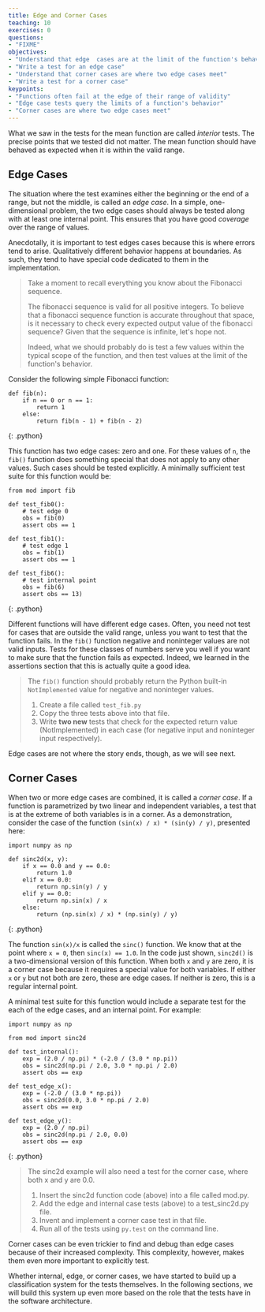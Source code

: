 ```yaml
---
title: Edge and Corner Cases
teaching: 10
exercises: 0
questions:
- "FIXME"
objectives:
- "Understand that edge  cases are at the limit of the function's behavior"
- "Write a test for an edge case"
- "Understand that corner cases are where two edge cases meet"
- "Write a test for a corner case"
keypoints:
- "Functions often fail at the edge of their range of validity"
- "Edge case tests query the limits of a function's behavior"
- "Corner cases are where two edge cases meet"
---
```


What we saw in the tests for the mean function are called  _interior_ tests.
The precise points that we tested did not matter. The mean function should have
behaved as expected when it is within the valid range.

## Edge Cases

The situation where the test examines either the beginning or the end of a range, but
not the middle, is called an _edge case_. In a simple, one-dimensional
problem, the two edge cases should always be tested along with at least
one internal point. This ensures that you have good _coverage_ over the
range of values.

Anecdotally, it is important to test edges cases because this is where errors tend to
arise. Qualitatively different behavior happens at boundaries. As such,
they tend to have special code dedicated to them in the implementation.

> Take a moment to recall everything you know about the Fibonacci sequence.
>
> The fibonacci sequence is valid for all positive integers. To believe that a
> fibonacci sequence function is accurate throughout that space, is it necessary
> to check every expected output value of the fibonacci sequence? Given that the
> sequence is infinite, let's hope not.
>
> Indeed, what we should probably do is test a few values within the typical
> scope of the function, and then test values at the limit of the function's
> behavior.

Consider the following simple Fibonacci function:

~~~
def fib(n):
    if n == 0 or n == 1:
        return 1
    else:
        return fib(n - 1) + fib(n - 2)
~~~
{: .python}

This function has two edge cases: zero and one. For these values of `n`, the
`fib()` function does something special that does not apply to any other values.
Such cases should be tested explicitly. A minimally sufficient test suite
for this function would be:

~~~
from mod import fib

def test_fib0():
    # test edge 0
    obs = fib(0)
    assert obs == 1

def test_fib1():
    # test edge 1
    obs = fib(1)
    assert obs == 1

def test_fib6():
    # test internal point
    obs = fib(6)
    assert obs == 13)
~~~
{: .python}

Different functions will have different edge cases.
Often, you need not test for cases that are outside the valid range, unless you
want to test that the function fails.  In the `fib()` function negative and
noninteger values are not valid inputs. Tests for these classes of numbers serve you well if you want to make sure that the function fails as
expected. Indeed, we learned in the assertions section that this is actually quite a good idea.

> The `fib()` function should probably return the Python built-in
> `NotImplemented` value for negative and noninteger values.
>
> 1. Create a file called `test_fib.py`
> 2. Copy the three tests above into that file.
> 3. Write **two new** tests that check for the expected return value
> (NotImplemented) in each case (for negative input and noninteger input
> respectively).

Edge cases are not where the story ends, though, as we will see next.

## Corner Cases

When two or more edge cases are combined, it is called a _corner case_.
If a function is parametrized by two linear and independent variables, a test
that is at the extreme of both variables is in a corner. As a demonstration,
consider the case of the function `(sin(x) / x) * (sin(y) / y)`, presented here:

~~~
import numpy as np

def sinc2d(x, y):
    if x == 0.0 and y == 0.0:
        return 1.0
    elif x == 0.0:
        return np.sin(y) / y
    elif y == 0.0:
        return np.sin(x) / x
    else:
        return (np.sin(x) / x) * (np.sin(y) / y)
~~~
{: .python}

The function `sin(x)/x` is called the `sinc()` function.  We know that at
the point where `x = 0`, then
`sinc(x) == 1.0`.  In the code just shown, `sinc2d()` is a two-dimensional version
of this function. When both `x` and `y`
are zero, it is a corner case because it requires a special value for both
variables. If either `x` or `y` but not both are zero, these are edge
cases. If neither is zero, this is a regular internal point.

A minimal test suite for this function would include a separate test for the
each of the edge cases, and an internal point. For example:

~~~
import numpy as np

from mod import sinc2d

def test_internal():
    exp = (2.0 / np.pi) * (-2.0 / (3.0 * np.pi))
    obs = sinc2d(np.pi / 2.0, 3.0 * np.pi / 2.0)
    assert obs == exp

def test_edge_x():
    exp = (-2.0 / (3.0 * np.pi))
    obs = sinc2d(0.0, 3.0 * np.pi / 2.0)
    assert obs == exp

def test_edge_y():
    exp = (2.0 / np.pi)
    obs = sinc2d(np.pi / 2.0, 0.0)
    assert obs == exp
~~~
{: .python}

> The sinc2d example will also need a test for the corner case, where both x
> and y are 0.0.
>
> 1. Insert the sinc2d function code (above) into a file called mod.py.
> 2. Add the edge and internal case tests (above) to a test_sinc2d.py file.
> 3. Invent and implement a corner case test in that file.
> 4. Run all of the tests using `py.test` on the command line.

Corner cases can be even trickier to find and debug than edge cases because of their
increased complexity.  This complexity, however, makes them even more important to
explicitly test.

Whether internal, edge, or corner cases, we have started to build
up a classification system for the tests themselves. In the following sections,
we will build this system up even more based on the role that the tests have
in the software architecture.
